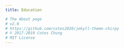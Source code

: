 ```yaml
---
title: Education

# The About page
# v2.0
# https://github.com/cotes2020/jekyll-theme-chirpy
# © 2017-2019 Cotes Chung
# MIT License
---
```


<head>
	<style>
		.title_content {
			display: inline-block;
			font-size: 20px;
			color: #ffffff;
			text-align: center;
			width: 100%;
			margin-bottom: 20px;
			border-bottom: 1px solid #DDD;
		}

		.title_content:after {
			height: 1px;
			display: block;
			left: 0;
			content: " ";
			position: relative;
			width: 30px;
			top: 1px;
		}

		#resume .col-md-12 span.duration {
			float: right;
		}

		#resume .col-md-12 ul li {
			list-style: none;
			margin-top: 20px;
		}

		#resume .resume-left ul li h5 {
			padding-bottom: 10px;
		}

		#resume .attributes li.first{
			margin-top: 0 !important;
			list-style-type: none;
		}

		#resume .attributes .duration i{
			margin-right: 5px;
		}

		#resume h5,
		#resume h6 {
			font-weight:400 !important;
		}

		.img_reference {
			display: inline-block;
			width: 100px;
			height: 100px;
			margin-right: 15px;
			float: left;
			border-radius: 50px;
		}

		.reference p {
			padding-top: 15px;
		}
		.reference ul {
			margin-top: 15px;
		}

		.reference ul li {
			margin-top: 15px;
		}
	</style>
</head>

<div id="resume" class="content_2">
	<div class="col-md-12 resume-left">    
		<ul class="attributes">
			<li class="first">
				<h5><strong>Master of Science in Information Management</strong><span class="duration"><i class="fa fa-calendar color"></i> Aug 2018 - May 2020 </span></h5>
				<h6><span class="fa fa-graduation-cap"></span><strong> Syracuse University, GPA 3.95</strong></h6>
				<p><i>Relevant Courses:</i> Data Analytics, Data Science, Data Warehouse, Data Administration and Database Management, Information Visualization, Business Analytics, Enterprise IT Consultation, Enterprise Risk Management, Project Management, Lean Six Sigma <br><br>
				<strong>Leadership:<strong> <br>
				Along with the curriculum, I am also working as a Business Data Analyst at iConsult Collaborative at Syracuse University where I am looking to improve the retention of existing members and increase new members for the client across various platforms such as social media, website, emails and meetings/events.
				Apart from this, I help the career services at iSchool to review resumes for my peers and juniors. I also mentor juniors on academic and individual projects and suggest them with the right coursework according to their interests.
				Also, I am a supervisor at Food Services - Shaw Dining Center where I lead a team of 12-15 students to help the dining center to function smoothly in the fast-paced environment.</p>
			</li>
			
			<br><br>
			
			<li>
				<h5><strong>Bachelor of Engineering in Elecronics and Telecommunication</strong><span class="duration"><i class="fa fa-calendar color"></i> Aug 2011 - May 2015 </span></h5>
				<h6><span class="fa fa-graduation-cap"></span><strong> University of Mumbai</strong></h6>
				<p>During my engineering, I implemented two projects:<br>
				<strong>Copula-Based Fusion of Correlated Decisions</strong> - A simulation project which detected signals from multiple sensors. 
				To increase the accuracy of the sensors, the team used a novel approach for the fusion of correlated decisions is proposed using the theory of copulas.<br>
				<strong>Ni-Cd battery charger</strong> - A charger designed to charge a pair of Nickel Cadmium (NiCd) or AA Nickel Metal Hydride (NiMH) cells.
				<br><br>
				Along with this, I was the Chairman of IEEE Student Branch of my college - Vidyavardhini's College of Engineering and Technology. 
				Here, I led a team of 40+ students along with my fellow mates to organize technical festivals, seminars, workshops and project exhibitions.
				</p>
			</li>
		</ul>
	</div>
</div>